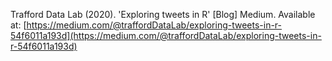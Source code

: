 Trafford Data Lab (2020). 'Exploring tweets in R' [Blog] Medium. Available at: [https://medium.com/@traffordDataLab/exploring-tweets-in-r-54f6011a193d](https://medium.com/@traffordDataLab/exploring-tweets-in-r-54f6011a193d)
